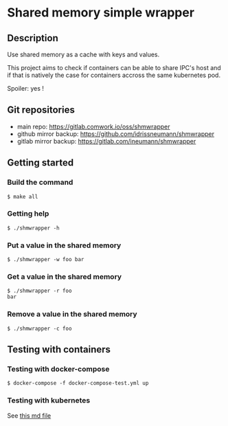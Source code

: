 # Shared memory simple wrapper

## Description

Use shared memory as a cache with keys and values.

This project aims to check if containers can be able to share IPC's host and if that is natively the case for containers accross the same kubernetes pod.

Spoiler: yes !

## Git repositories

* main repo: https://gitlab.comwork.io/oss/shmwrapper
* github mirror backup: https://github.com/idrissneumann/shmwrapper
* gitlab mirror backup: https://gitlab.com/ineumann/shmwrapper

## Getting started

### Build the command

```shell
$ make all
```

### Getting help

```shell
$ ./shmwrapper -h
```

### Put a value in the shared memory

```shell
$ ./shmwrapper -w foo bar
```

### Get a value in the shared memory

```shell
$ ./shmwrapper -r foo
bar
```

### Remove a value in the shared memory

```shell
$ ./shmwrapper -c foo
```

## Testing with containers

### Testing with docker-compose

```shell
$ docker-compose -f docker-compose-test.yml up
```

### Testing with kubernetes

See [this md file](./kubernetes/README.md)
